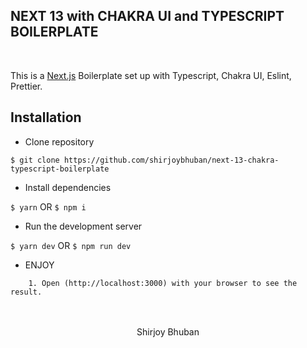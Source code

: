 ## NEXT 13 with CHAKRA UI and TYPESCRIPT BOILERPLATE

</br>

This is a [Next.js](https://nextjs.org/) Boilerplate set up with Typescript, Chakra UI, Eslint, Prettier.

## Installation

- Clone repository

`$ git clone https://github.com/shirjoybhuban/next-13-chakra-typescript-boilerplate`

- Install dependencies

`$ yarn` OR `$ npm i`

- Run the development server

`$ yarn dev` OR `$ npm run dev`

- ENJOY

```
    1. Open (http://localhost:3000) with your browser to see the result.
```

</br>

<div align="center">
	<br>
	Shirjoy Bhuban
</div>
